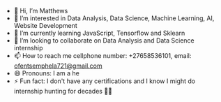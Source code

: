 - 👋 Hi, I’m Matthews 
- 👀 I’m interested in Data Analysis, Data Science, Machine Learning, AI, Website Development 
- 🌱 I’m currently learning JavaScript, Tensorflow and Sklearn 
- 💞️ I’m looking to collaborate on Data Analysis and Data Science internship 
- 📫 How to reach me cellphone number: +27658536101, email: ofentsemphela721@gmail.com
- 😄 Pronouns: I am a he
- ⚡ Fun fact: I don't have any certifications and I know I might do internship hunting for decades 🤣🫵

<!---
ofentse321-art/ofentse321-art is a ✨ special ✨ repository because its `README.md` (this file) appears on your GitHub profile.
You can click the Preview link to take a look at your changes.
--->
